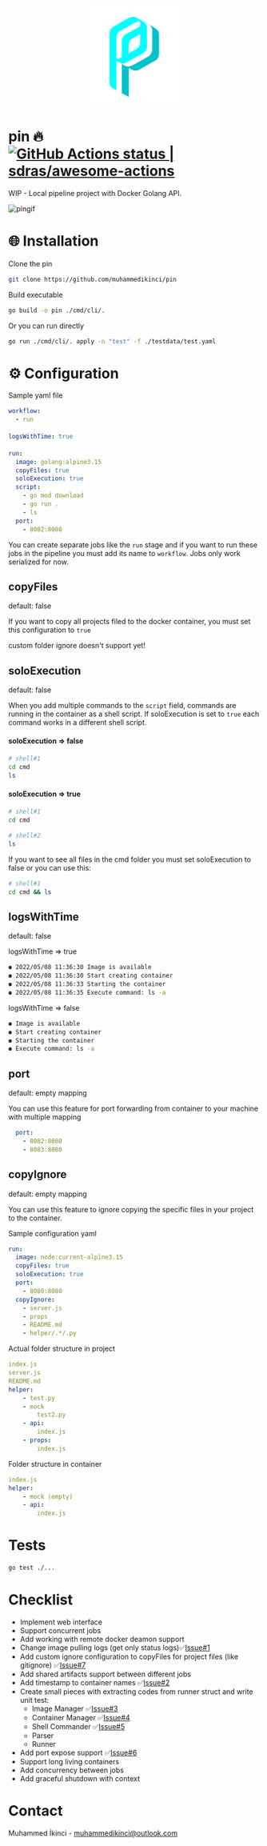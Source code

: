<p align="center">
  <br>
    <img src="asset/pin.png" width="200"/>
  <br>
</p>

# pin 🔥 [<!--lint ignore no-dead-urls-->![GitHub Actions status | sdras/awesome-actions](https://github.com/muhammedikinci/pin/actions/workflows/go.yml/badge.svg)](https://github.com/muhammedikinci/pin/actions/workflows/go.yml)

WIP - Local pipeline project with Docker Golang API.

![pingif](asset/pin.gif)

# 🌐 Installation 

Clone the pin

```sh
git clone https://github.com/muhammedikinci/pin
```

Build executable

```sh
go build -o pin ./cmd/cli/.
```

Or you can run directly

```sh
go run ./cmd/cli/. apply -n "test" -f ./testdata/test.yaml
```

# ⚙️ Configuration

Sample yaml file

```yaml
workflow:
  - run

logsWithTime: true

run:
  image: golang:alpine3.15
  copyFiles: true
  soloExecution: true
  script:
    - go mod download
    - go run .
    - ls
  port:
    - 8082:8080
```

You can create separate jobs like the `run` stage and if you want to run these jobs in the pipeline you must add its name to `workflow`. Jobs only work serialized for now.

## copyFiles

default: false

If you want to copy all projects filed to the docker container, you must set this configuration to `true`

custom folder ignore doesn't support yet!

## soloExecution

default: false

When you add multiple commands to the `script` field, commands are running in the container as a shell script. If soloExecution is set to `true` each command works in a different shell script.

#### soloExecution => false
```sh
# shell#1
cd cmd
ls
```

#### soloExecution => true
```sh
# shell#1
cd cmd
```
```sh
# shell#2
ls
```

If you want to see all files in the cmd folder you must set soloExecution to false or you can use this:

```sh
# shell#1
cd cmd && ls
```

## logsWithTime

default: false

logsWithTime => true
```sh
⚉ 2022/05/08 11:36:30 Image is available
⚉ 2022/05/08 11:36:30 Start creating container
⚉ 2022/05/08 11:36:33 Starting the container
⚉ 2022/05/08 11:36:35 Execute command: ls -a
```

logsWithTime => false
```sh
⚉ Image is available
⚉ Start creating container
⚉ Starting the container
⚉ Execute command: ls -a
```

## port

default: empty mapping

You can use this feature for port forwarding from container to your machine with multiple mapping

```yaml
  port:
    - 8082:8080
    - 8083:8080
```

## copyIgnore

default: empty mapping

You can use this feature to ignore copying the specific files in your project to the container.

Sample configuration yaml
```yaml
run:
  image: node:current-alpine3.15
  copyFiles: true
  soloExecution: true
  port:
    - 8080:8080
  copyIgnore:
    - server.js
    - props
    - README.md
    - helper/.*/.py
```

Actual folder structure in project
```yaml
index.js
server.js
README.md
helper:
    - test.py
    - mock
        test2.py
    - api:
        index.js
    - props:
        index.js
```

Folder structure in container
```yaml
index.js
helper:
    - mock (empty)
    - api:
        index.js
```

# Tests

```sh
go test ./...
```

# Checklist

- Implement web interface
- Support concurrent jobs
- Add working with remote docker deamon support
- Change image pulling logs (get only status logs)✅[Issue#1](https://github.com/muhammedikinci/pin/issues/1)
- Add custom ignore configuration to copyFiles for project files (like gitignore) ✅[Issue#7](https://github.com/muhammedikinci/pin/issues/7)
- Add shared artifacts support between different jobs 
- Add timestamp to container names ✅[Issue#2](https://github.com/muhammedikinci/pin/issues/2)
- Create small pieces with extracting codes from runner struct and write unit test:
  - Image Manager ✅[Issue#3](https://github.com/muhammedikinci/pin/issues/3)
  - Container Manager ✅[Issue#4](https://github.com/muhammedikinci/pin/issues/4)
  - Shell Commander ✅[Issue#5](https://github.com/muhammedikinci/pin/issues/5)
  - Parser
  - Runner
- Add port expose support ✅[Issue#6](https://github.com/muhammedikinci/pin/issues/6)
- Support long living containers
- Add concurrency between jobs
- Add graceful shutdown with context 

# Contact

Muhammed İkinci - muhammedikinci@outlook.com
